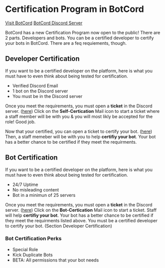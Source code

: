 # Certification Program in BotCord
[Visit BotCord](https://botcord.gq/)
[BotCord Discord Server](https://discord.gg/YcxckD7)


BotCord has a new Certification Program now open to the public! There are 2 parts. Developers and bots. You can be a certified developer to certify your bots in BotCord. There are a feq requiements, though.

## Developer Certification
If you want to be a certified developer on the platform, here is what you must have to even think about being tested for certification.

+ Verified Discord Email
+ 1 bot on the Discord server
+ You must be in the Discord server

Once you meet the requirements, you must open a **ticket** in the Discord server. ([here](https://discord.com/channels/731647189079556097/746025954832285726)) Click on the **Self-Certication** Mail icon to start a ticket where a staff member will be with you & you will most likly be accepted for the role! Good job.

Now that your certified, you can open a ticket to certify your bot. ([here](https://discord.com/channels/731647189079556097/746025954832285726)) Then, a staff memeber will be with you to help **certifiy your bot**. Your bot has a better chance to be certified if they meet the requirments.

## Bot Certification
If you want to be a certified developer on the platform, here is what you must have to even think about being tested for certification.

+ 24/7 Uptime
+ No misleading content
+ Bot in a minimun of 25 servers

Once you meet the requirements, you must open a **ticket** in the Discord server. ([here](https://discord.com/channels/731647189079556097/746025954832285726)) Click on the **Bot-Certication** Mail icon to start a ticket. Staff will help **certifiy your bot**. Your bot has a better chance to be certified if they meet the requirments listed above. You must be a certified developer to certify your bot. (Section Developer Certification)

### Bot Certification Perks
+ Special Role
+ Kick Duplicate Bots
+ BETA: All permissions that your bot needs
